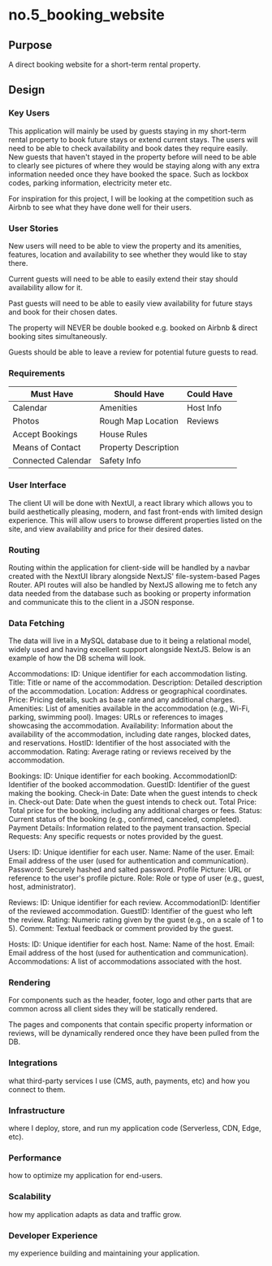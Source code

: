 # no.5_booking_website
## Purpose
A direct booking website for a short-term rental property.
## Design

### Key Users

This application will mainly be used by guests staying in my short-term rental property to book future stays or extend current stays. The users will need to be able to check availability and book dates they require easily. New guests that haven't stayed in the property before will need to be able to clearly see pictures of where they would be staying along with any extra information needed once they have booked the space. Such as lockbox codes, parking information, electricity meter etc.

For inspiration for this project, I will be looking at the competition such as Airbnb to see what they have done well for their users.

### User Stories

New users will need to be able to view the property and its amenities, features, location and availability to see whether they would like to stay there.

Current guests will need to be able to easily extend their stay should availability allow for it.

Past guests will need to be able to easily view availability for future stays and book for their chosen dates.

The property will NEVER be double booked e.g. booked on Airbnb & direct booking sites simultaneously.

Guests should be able to leave a review for potential future guests to read.

### Requirements

| Must Have             | Should Have           | Could Have    | 
| -------------         | -----------           | ----------    |
| Calendar              | Amenities             | Host Info     |
| Photos                | Rough Map Location    | Reviews       |
| Accept Bookings       | House Rules           |               |
| Means of Contact      | Property Description  |               |
| Connected Calendar    | Safety Info           |               |


### User Interface
The client UI will be done with NextUI, a react library which allows you to build aesthetically pleasing, modern, and fast front-ends with limited design experience. This will allow users to browse different properties listed on the site, and view availability and price for their desired dates. 

### Routing
Routing within the application for client-side will be handled by a navbar created with the NextUI library alongside NextJS' file-system-based Pages Router. API routes will also be handled by NextJS allowing me to fetch any data needed from the database such as booking or property information and communicate this to the client in a JSON response.

### Data Fetching
The data will live in a MySQL database due to it being a relational model, widely used and having excellent support alongside NextJS. Below is an example of how the DB schema will look.

Accommodations:
ID: Unique identifier for each accommodation listing.
Title: Title or name of the accommodation.
Description: Detailed description of the accommodation.
Location: Address or geographical coordinates.
Price: Pricing details, such as base rate and any additional charges.
Amenities: List of amenities available in the accommodation (e.g., Wi-Fi, parking, swimming pool).
Images: URLs or references to images showcasing the accommodation.
Availability: Information about the availability of the accommodation, including date ranges, blocked dates, and reservations.
HostID: Identifier of the host associated with the accommodation.
Rating: Average rating or reviews received by the accommodation.

Bookings:
ID: Unique identifier for each booking.
AccommodationID: Identifier of the booked accommodation.
GuestID: Identifier of the guest making the booking.
Check-in Date: Date when the guest intends to check in.
Check-out Date: Date when the guest intends to check out.
Total Price: Total price for the booking, including any additional charges or fees.
Status: Current status of the booking (e.g., confirmed, canceled, completed).
Payment Details: Information related to the payment transaction.
Special Requests: Any specific requests or notes provided by the guest.

Users:
ID: Unique identifier for each user.
Name: Name of the user.
Email: Email address of the user (used for authentication and communication).
Password: Securely hashed and salted password.
Profile Picture: URL or reference to the user's profile picture.
Role: Role or type of user (e.g., guest, host, administrator).

Reviews:
ID: Unique identifier for each review.
AccommodationID: Identifier of the reviewed accommodation.
GuestID: Identifier of the guest who left the review.
Rating: Numeric rating given by the guest (e.g., on a scale of 1 to 5).
Comment: Textual feedback or comment provided by the guest.

Hosts:
ID: Unique identifier for each host.
Name: Name of the host.
Email: Email address of the host (used for authentication and communication).
Accommodations: A list of accommodations associated with the host.

### Rendering
For components such as the header, footer, logo and other parts that are common across all client sides they will be statically rendered. 

The pages and components that contain specific property information or reviews, will be dynamically rendered once they have been pulled from the DB.

### Integrations
what third-party services I use (CMS, auth, payments, etc) and how you connect to them.

### Infrastructure
where I deploy, store, and run my application code (Serverless, CDN, Edge, etc).

### Performance 
how to optimize my application for end-users.

### Scalability 
how my application adapts as data and traffic grow.

### Developer Experience 
my experience building and maintaining your application.
